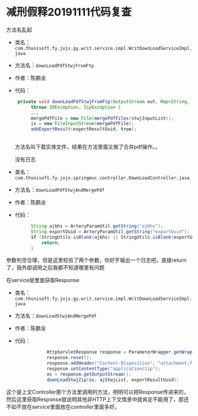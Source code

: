 # 减刑假释20191111代码复查

方法名乱起

- 类名：`com.thunisoft.fy.jxjs.gy.writ.service.impl.WritDownLoadServiceImpl.java`

- 方法名：`downLoadPdfStwjFromFtp`

- 作者：陈鹏全

- 代码：

  ```java
   private void downLoadPdfStwjFromFtp(OutputStream out, Map<String, List<TXsStwj>> ajStwjList, String exportResultUuid)
        throws IOException, ZipException {
        ...
        mergePdfFile = new File(mergePdfFiles(stwjInputList));
        is = new FileInputStream(mergePdfFile);
        addExportResult(exportResultUuid, true);
        
  ```
  方法名叫下载实体文件，结果在方法里面又做了合并pdf操作。。
  
  没有日志
  
- 类名：`com.thunisoft.fy.jxjs.springmvc.controller.DownLoadController.java`

- 方法名：`downLoadPdfStwjAndMergePdf`

- 作者：陈鹏全

- 代码：

  ```java
    	String ajbhs = ArteryParamUtil.getString("ajbhs");
        String exportUuid = ArteryParamUtil.getString("exportUuid");
        if (StringUtils.isBlank(ajbhs) || StringUtils.isBlank(exportUuid)) {
            return;
        }
  ```
参数判空合理，但是这里校验了两个参数，你好歹输出一个日志吧，直接return了，我外部调用之后我都不知道哪里有问题

在service层里面获取Response
- 类名：`com.thunisoft.fy.jxjs.gy.writ.service.impl.WritDownLoadServiceImpl.java`

- 方法名：`downLoadStwjAndMergePdf`

- 作者：陈鹏全

- 代码：

  ```java
     		  HttpServletResponse response = ParameterWrapper.getWrapper().getResponse();
              response.reset();
              response.addHeader("Content-Disposition", "attachment;filename=" + 				URLEncoder.encode("随案卷宗.zip", "UTF-8"));
              response.setContentType("application/zip");
              os = response.getOutputStream();
              downLoadStwjZip(os, ajStwjList, exportResultUuid);
  ```
这个是上文Controller那个方法里调用的方法，明明可以把Response传进来的，然后这里获取Response就说明其他非HTTP上下文情景中就肯定不能用了，那还不如不放在service里面放在controller里面多好。
  





